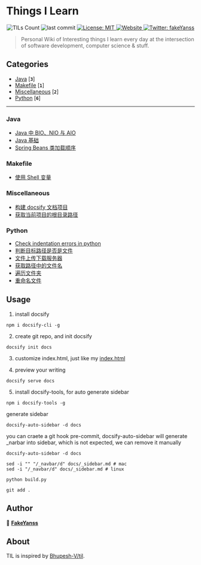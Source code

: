 
<h1 align="left">Things I Learn</h1>
<p align="center">
  <img alt="TILs Count" src="https://img.shields.io/badge/dynamic/json.svg?color=black&label=TILs&query=count&url=https%3A%2F%2Fraw.githubusercontent.com%2Ffakeyanss%2Ftil%2Fmaster%2Fcount.json">
  <img alt="last commit" src="https://img.shields.io/github/last-commit/fakeyanss/til?color=purple">
  <a href="https://github.com/fakeYanss/til/blob/master/LICENSE">
    <img alt="License: MIT" src="https://img.shields.io/github/license/fakeyanss/til" target="_blank" />
  </a>
  <a href="https://foreti.me/til/">
    <img alt="Website" src="https://img.shields.io/website?url=https://foreti.me/til/">
  </a>
  <a href="https://twitter.com/fakeYanss">
    <img alt="Twitter: fakeYanss" src="https://img.shields.io/twitter/follow/fakeYanss.svg?style=social" target="_blank" />
  </a>
</p>

> Personal Wiki of Interesting things I learn every day at the intersection of software development, computer science & stuff.




## Categories
* [Java](#java) [**`3`**]
* [Makefile](#makefile) [**`1`**]
* [Miscellaneous](#miscellaneous) [**`2`**]
* [Python](#python) [**`6`**]

---




### Java

<ul>
<li><a target="_blank" href="https://github.com/fakeyanss/til/blob/master/docs/Java/IO/BIO-NIO-AIO.md">Java 中 BIO、NIO 与 AIO</a>
<li><a target="_blank" href="https://github.com/fakeyanss/til/blob/master/docs/Java/Basic/java-basic.md">Java 基础</a>
<li><a target="_blank" href="https://github.com/fakeyanss/til/blob/master/docs/Java/Spring/loading-order-of-Spring-Beans.md">Spring Beans 类加载顺序</a>
</ul>




### Makefile

<ul>
<li><a target="_blank" href="https://github.com/fakeyanss/til/blob/master/docs/Makefile/use-shell-variable.md">使用 Shell 变量</a>
</ul>




### Miscellaneous

<ul>
<li><a target="_blank" href="https://github.com/fakeyanss/til/blob/master/docs/Miscellaneous/docsify-build.md">构建 docsify 文档项目</a>
<li><a target="_blank" href="https://github.com/fakeyanss/til/blob/master/docs/Miscellaneous/get-workspace-root-path-by-git.md">获取当前项目的根目录路径</a>
</ul>




### Python

<ul>
<li><a target="_blank" href="https://github.com/fakeyanss/til/blob/master/docs/Python/check-indentation-error.md">Check indentation errors in python</a>
<li><a target="_blank" href="https://github.com/fakeyanss/til/blob/master/docs/Python/file/is-file.md">判断目标路径是否是文件</a>
<li><a target="_blank" href="https://github.com/fakeyanss/til/blob/master/docs/Python/file/simple-file-server.md">文件上传下载服务器</a>
<li><a target="_blank" href="https://github.com/fakeyanss/til/blob/master/docs/Python/file/get-base-filename.md">获取路径中的文件名</a>
<li><a target="_blank" href="https://github.com/fakeyanss/til/blob/master/docs/Python/file/traverse-floder.md">遍历文件夹</a>
<li><a target="_blank" href="https://github.com/fakeyanss/til/blob/master/docs/Python/file/rename-file.md">重命名文件</a>
</ul>

## Usage

1. install docsify
```
npm i docsify-cli -g
```

2. create git repo, and init docsify
```
docsify init docs
```

3. customize index.html, just like my [index.html](docs/index.html)

4. preview your writing
```
docsify serve docs
```

5. install docsify-tools, for auto generate sidebar
```
npm i docsify-tools -g
```

generate sidebar
```
docsify-auto-sidebar -d docs
```

you can craete a git hook pre-commit, docsify-auto-sidebar will generate _narbar into sidebar, which is not expected, we can remove it manually
```
docsify-auto-sidebar -d docs

sed -i "" "/_navbar/d" docs/_sidebar.md # mac
sed -i "/_navbar/d" docs/_sidebar.md # linux

python build.py

git add .
```

## Author 

👤 **[FakeYanss](https://fakeyanss.github.io)** 

## About

TIL is inspired by [Bhupesh-V/til](https://github.com/Bhupesh-V/til).

